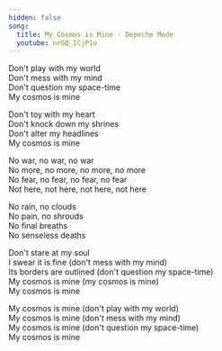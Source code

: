 ```yaml
---
hidden: false
song:
  title: My Cosmos is Mine - Depeche Mode
  youtube: nrGQ_ICjP1o
---
```


Don't play with my world  
Don't mess with my mind  
Don't question my space-time  
My cosmos is mine  
  
Don't toy with my heart  
Don't knock down my shrines  
Don't alter my headlines  
My cosmos is mine  
  
No war, no war, no war  
No more, no more, no more, no more  
No fear, no fear, no fear, no fear  
Not here, not here, not here, not here  
  
No rain, no clouds  
No pain, no shrouds  
No final breaths  
No senseless deaths  
  
Don't stare at my soul  
I swear it is fine (don't mess with my mind)  
Its borders are outlined (don't question my space-time)  
My cosmos is mine (my cosmos is mine)  
My cosmos is mine  
  
My cosmos is mine (don't play with my world)  
My cosmos is mine (don't mess with my mind)  
My cosmos is mine (don't question my space-time)  
My cosmos is mine  
